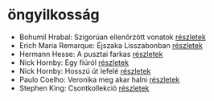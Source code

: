 # öngyilkosság

- Bohumil Hrabal: Szigorúan ellenőrzött vonatok [részletek](../_details/Bohumil%20Hrabal.md#id_449)
- Erich Maria Remarque: Éjszaka Lisszabonban [részletek](../_details/Erich%20Maria%20Remarque.md#id_357)
- Hermann Hesse: A pusztai farkas [részletek](../_details/Hermann%20Hesse.md#id_400)
- Nick Hornby: Egy fiúról [részletek](../_details/Nick%20Hornby.md#id_707)
- Nick Hornby: Hosszú út lefelé [részletek](../_details/Nick%20Hornby.md#id_705)
- Paulo Coelho: Veronika meg akar halni [részletek](../_details/Paulo%20Coelho.md#id_264)
- Stephen King: Csontkollekció [részletek](../_details/Stephen%20King.md#id_571)